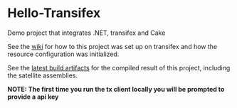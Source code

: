 # Hello-Transifex
Demo project that integrates .NET, transifex and Cake


See the [wiki](https://github.com/AdmiringWorm/Hello-Transifex/wiki) for how to this project was set up on transifex and how the resource configuration was initialized.

See the [latest build artifacts](https://ci.appveyor.com/project/AdmiringWorm/hello-transifex/build/artifacts) for the compiled result of this project, including the satellite assemblies.

**NOTE: The first time you run the tx client locally you will be prompted to provide a api key**